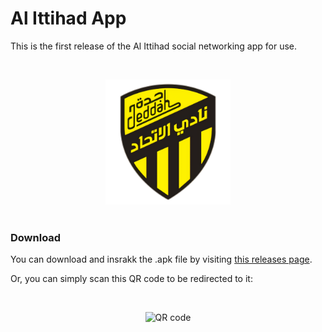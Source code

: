 # Al Ittihad App
This is the first release of the Al Ittihad social networking app for use.

<br>

<p align="center">
<img width="200px" src="white_no_bg_big.png" alt="Al Ittihad Logo" /
</p>

<br>


<br>

### Download

You can download and insrakk the .apk file by visiting [this releases page](https://github.com/Saudi-Arabia-Teams/Al-Ittihad/releases/tag/v1.0.2).


Or, you can simply scan this QR code to be redirected to it:

<br>

<p align="center">
<img width="300px" src="https://github.com/Saudi-Arabia-Teams/Al-Ittihad/assets/25140579/78fbcdb1-fe69-4878-9a36-41f0562e6257" alt="QR code" /
</p>
